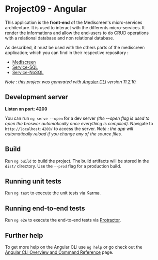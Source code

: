 # Project09 - Angular

This application is the **front-end** of the Mediscreen's micro-services architecture.
It is used to interact with the differents micro-services.
It render the informations and allow the end-users to do CRUD operations with a relational database and non relational database.

As described, it must be used with the others parts of the mediscreen application; which you can find in their respective repository :

* [Mediscreen](https://github.com/Vulala/Project09-Mediscreen "Mediscreen")
* [Service-SQL](https://github.com/Vulala/Project09-Service-SQL "Service-SQL")
* [Service-NoSQL](https://github.com/Vulala/Project09-Service-NoSQL "Service-NoSQL")

*Note : this project was generated with [Angular CLI](https://github.com/angular/angular-cli) version 11.2.10.*

## Development server

**Listen on port: 4200**

You can run `ng serve --open` for a dev server *(the --open flag is used to open the broswer automatically once everything is compiled).* 
Navigate to `http://localhost:4200/` to access the server.
*Note : the app will automatically reload if you change any of the source files.*

## Build

Run `ng build` to build the project. The build artifacts will be stored in the `dist/` directory. Use the `--prod` flag for a production build.

## Running unit tests

Run `ng test` to execute the unit tests via [Karma](https://karma-runner.github.io).

## Running end-to-end tests

Run `ng e2e` to execute the end-to-end tests via [Protractor](http://www.protractortest.org/).

## Further help

To get more help on the Angular CLI use `ng help` or go check out the [Angular CLI Overview and Command Reference](https://angular.io/cli) page.
